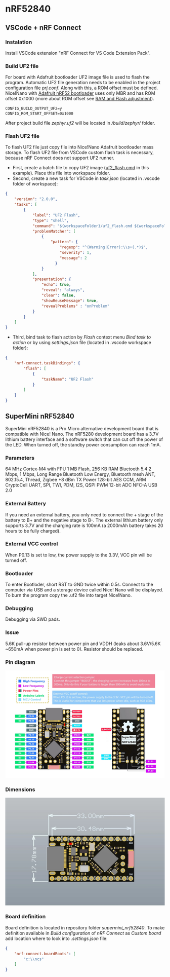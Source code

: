 # nRF52840

## VSCode + nRF Connect

### Instalation

Install VSCode extension "nRF Connect for VS Code Extension Pack".

### Build UF2 file

For board with Adafruit bootloader UF2 image file is used to flash the program. Automatic UF2 file generation needs to be enabled in the project configuration file _prj.conf_. Along with this, a ROM offset must be defined. Nice!Nano with [Adafruit nRF52 bootloader](https://github.com/adafruit/Adafruit_nRF52_Bootloader) uses only MBR and has ROM offset 0x1000 (more about ROM offset see [RAM and Flash adjustment](https://devzone.nordicsemi.com/guides/short-range-guides/b/getting-started/posts/adjustment-of-ram-and-flash-memory)).

```text
CONFIG_BUILD_OUTPUT_UF2=y
CONFIG_ROM_START_OFFSET=0x1000
```

After project build file _zephyr.uf2_ will be located in _/build/zephyr/_ folder.

### Flash UF2 file

To flash UF2 file just copy file into Nice!Nano Adafruit bootloader mass storage. To flash UF2 file from VSCode custom flash task is necessary, because nRF Connect does not support UF2 runner.

* First, create a batch file to copy UF2 image ([uf2_flash.cmd](uf2_flash.cmd) in this example). Place this file into workspace folder.
* Second, create a new task for VSCode in _task.json_ (located in .vscode folder of workspace):

```json
{
    "version": "2.0.0",
    "tasks": [
        {
            "label": "UF2 Flash",
            "type": "shell",
            "command": "${workspaceFolder}/uf2_flash.cmd ${workspaceFolder}",
            "problemMatcher": [
                {
                    "pattern": {
                        "regexp": "^(Warning|Error):\\s+(.*)$",
                        "severity": 1,
                        "message": 2
                      }
                }
            ],
            "presentation": {
                "echo": true,
                "reveal": "always",
                "clear": false,
                "showReuseMessage": true,
                "revealProblems" : "onProblem"
            }
        }
    ]
}
```

* Third, bind task to flash action by _Flash_ context menu _Bind task to action_ or by using _settings.json_ file (located in .vscode workspace folder):

```json
{
    "nrf-connect.taskBindings": {
        "flash": [
            {
                "taskName": "UF2 Flash"
            }
        ]
    }
}
```


## SuperMini nRF52840

SuperMini nRF52840 is a Pro Micro alternative development board that is compatible with Nice! Nano. The nRF5280 development board has a 3.7V lithium battery interface and a software switch that can cut off the power of the LED. When turned off, the standby power consumption can reach 1mA.

### Parameters

64 MHz Cortex-M4 with FPU
1 MB Flash, 256 KB RAM
Bluetooth 5.4
2 Mbps, 1 Mbps, Long Range
Bluetooth Low Energy, Bluetooth mesh
ANT, 802.15.4, Thread, Zigbee
+8 dBm TX Power
128-bit AES CCM, ARM CryptoCell
UART, SPI, TWI, PDM, I2S, QSPI
PWM
12-bit ADC
NFC-A
USB 2.0

### External Battery

If you need an external battery, you only need to connect the + stage of the battery to B+ and the negative stage to B-. The external lithium battery only supports 3.7V and the charging rate is 100mA (a 2000mAh battery takes 20 hours to be fully charged).

### External VCC control

When P0.13 is set to low, the power supply to the 3.3V, VCC pin will be turned off.

### Bootloader

To enter Bootloder, short RST to GND twice within 0.5s. Connect to the computer via USB and a storage device called Nice! Nano will be displayed. To burn the program copy the .uf2 file into target Nice!Nano.

### Debugging

Debugging via SWD pads.

### Issue

5.6K pull-up resistor between power pin and VDDH (leaks about 3.6V/5.6K ~650mA when power pin is set to 0). Resistor should be replaced.

### Pin diagram

![Pin diagram](img/SuperMini_nrf52840_pin_diagram.jpg)

### Dimensions

![Pin diagram](img/SuperMini_nrf52840_dimensions.jpg)

### Board definition

Board definition is located in repository folder _supermini_nrf52840_. To make definition available in _Build configuration_ of _nRF Connect_ as _Custom board_ add location where to look into _.settings.json_ file:
```json
{
    "nrf-connect.boardRoots": [
        "c:\\ncs"
    ]
}
